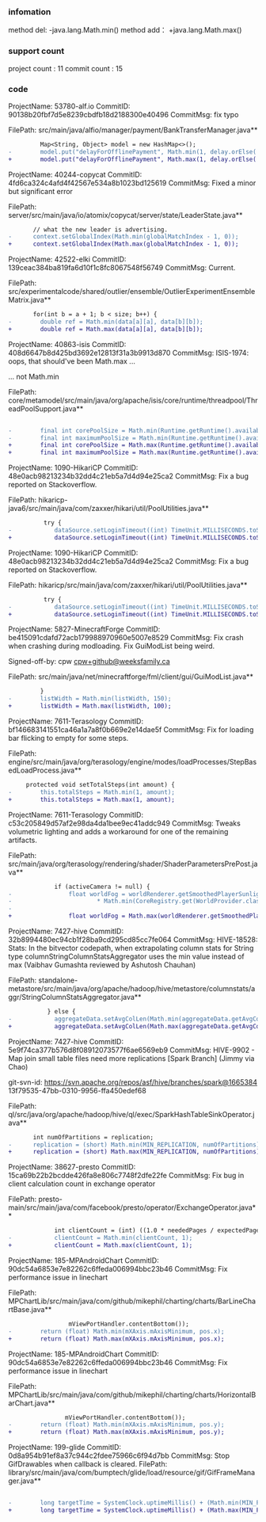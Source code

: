 ###  infomation 
method del:
-java.lang.Math.min()
method add：
+java.lang.Math.max()
###  support count
project count : 11
commit count : 15
###  code
ProjectName: 53780-alf.io
CommitID: 90138b20fbf7d5e8239cbdfb18d2188300e40496
CommitMsg: fix typo

FilePath: src/main/java/alfio/manager/payment/BankTransferManager.java**
```diff
         Map<String, Object> model = new HashMap<>();
-        model.put("delayForOfflinePayment", Math.min(1, delay.orElse( 0 )));
+        model.put("delayForOfflinePayment", Math.max(1, delay.orElse( 0 )));
```
ProjectName: 40244-copycat
CommitID: 4fd6ca324c4afd4f42567e534a8b1023bd125619
CommitMsg: Fixed a minor but significant error

FilePath: server/src/main/java/io/atomix/copycat/server/state/LeaderState.java**
```diff
       // what the new leader is advertising.
-      context.setGlobalIndex(Math.min(globalMatchIndex - 1, 0));
+      context.setGlobalIndex(Math.max(globalMatchIndex - 1, 0));
```
ProjectName: 42522-elki
CommitID: 139ceac384ba819fa6d10f1c8fc8067548f56749
CommitMsg: Current.

FilePath: src/experimentalcode/shared/outlier/ensemble/OutlierExperimentEnsembleMatrix.java**
```diff
       for(int b = a + 1; b < size; b++) {
-        double ref = Math.min(data[a][a], data[b][b]);
+        double ref = Math.max(data[a][a], data[b][b]);
```
ProjectName: 40863-isis
CommitID: 408d6647b8d425bd3692e12813f31a3b9913d870
CommitMsg: ISIS-1974: oops, that should've been Math.max ...

... not Math.min

FilePath: core/metamodel/src/main/java/org/apache/isis/core/runtime/threadpool/ThreadPoolSupport.java**
```diff
 
-        final int corePoolSize = Math.min(Runtime.getRuntime().availableProcessors(), MIN_CORE_POOL_SIZE);
-        final int maximumPoolSize = Math.min(Runtime.getRuntime().availableProcessors(), MIN_MAX_POOL_SIZE);
+        final int corePoolSize = Math.max(Runtime.getRuntime().availableProcessors(), MIN_CORE_POOL_SIZE);
+        final int maximumPoolSize = Math.max(Runtime.getRuntime().availableProcessors(), MIN_MAX_POOL_SIZE);
```
ProjectName: 1090-HikariCP
CommitID: 48e0acb98213234b32dd4c21eb5a7d4d94e25ca2
CommitMsg: Fix a bug reported on Stackoverflow.

FilePath: hikaricp-java6/src/main/java/com/zaxxer/hikari/util/PoolUtilities.java**
```diff
          try {
-            dataSource.setLoginTimeout((int) TimeUnit.MILLISECONDS.toSeconds(Math.min(1000L, connectionTimeout)));
+            dataSource.setLoginTimeout((int) TimeUnit.MILLISECONDS.toSeconds(Math.max(1000L, connectionTimeout)));
```
ProjectName: 1090-HikariCP
CommitID: 48e0acb98213234b32dd4c21eb5a7d4d94e25ca2
CommitMsg: Fix a bug reported on Stackoverflow.

FilePath: hikaricp/src/main/java/com/zaxxer/hikari/util/PoolUtilities.java**
```diff
          try {
-            dataSource.setLoginTimeout((int) TimeUnit.MILLISECONDS.toSeconds(Math.min(1000L, connectionTimeout)));
+            dataSource.setLoginTimeout((int) TimeUnit.MILLISECONDS.toSeconds(Math.max(1000L, connectionTimeout)));
```
ProjectName: 5827-MinecraftForge
CommitID: be415091cdafd72acb179988970960e5007e8529
CommitMsg: Fix crash when crashing during modloading. Fix GuiModList being weird.

Signed-off-by: cpw <cpw+github@weeksfamily.ca>

FilePath: src/main/java/net/minecraftforge/fml/client/gui/GuiModList.java**
```diff
         }
-        listWidth = Math.min(listWidth, 150);
+        listWidth = Math.max(listWidth, 100);
```
ProjectName: 7611-Terasology
CommitID: bf146683141551ca46a1a7a8f0b669e2e14dae5f
CommitMsg: Fix for loading bar flicking to empty for some steps.

FilePath: engine/src/main/java/org/terasology/engine/modes/loadProcesses/StepBasedLoadProcess.java**
```diff
     protected void setTotalSteps(int amount) {
-        this.totalSteps = Math.min(1, amount);
+        this.totalSteps = Math.max(1, amount);
```
ProjectName: 7611-Terasology
CommitID: c53c205849d57af2e98da4da1bee9ec41addc949
CommitMsg: Tweaks volumetric lighting and adds a workaround for one of the remaining artifacts.

FilePath: src/main/java/org/terasology/rendering/shader/ShaderParametersPrePost.java**
```diff
             if (activeCamera != null) {
-                float worldFog = worldRenderer.getSmoothedPlayerSunlightValue()
-                        * Math.min(CoreRegistry.get(WorldProvider.class).getFog(activeCamera.getPosition()), 0.5f);
-
+                float worldFog = Math.max(worldRenderer.getSmoothedPlayerSunlightValue(), 0.2f) * CoreRegistry.get(WorldProvider.class).getFog(activeCamera.getPosition());
```
ProjectName: 7427-hive
CommitID: 32b8994480ec94cb1f28ba9cd295cd85cc7fe064
CommitMsg: HIVE-18528: Stats: In the bitvector codepath, when extrapolating column stats for String type columnStringColumnStatsAggregator uses the min value instead of max (Vaibhav Gumashta reviewed by Ashutosh Chauhan)

FilePath: standalone-metastore/src/main/java/org/apache/hadoop/hive/metastore/columnstats/aggr/StringColumnStatsAggregator.java**
```diff
           } else {
-            aggregateData.setAvgColLen(Math.min(aggregateData.getAvgColLen(),
+            aggregateData.setAvgColLen(Math.max(aggregateData.getAvgColLen(),
```
ProjectName: 7427-hive
CommitID: 5e9f74ca377b576d8f08912073577f6ae6569eb9
CommitMsg: HIVE-9902 - Map join small table files need more replications [Spark Branch] (Jimmy via Chao)

git-svn-id: https://svn.apache.org/repos/asf/hive/branches/spark@1665384 13f79535-47bb-0310-9956-ffa450edef68

FilePath: ql/src/java/org/apache/hadoop/hive/ql/exec/SparkHashTableSinkOperator.java**
```diff
       int numOfPartitions = replication;
-      replication = (short) Math.min(MIN_REPLICATION, numOfPartitions);
+      replication = (short) Math.max(MIN_REPLICATION, numOfPartitions);
```
ProjectName: 38627-presto
CommitID: 15ca69b22b2bcdde426fa8e806c7748f2dfe22fe
CommitMsg: Fix bug in client calculation count in exchange operator

FilePath: presto-main/src/main/java/com/facebook/presto/operator/ExchangeOperator.java**
```diff
             int clientCount = (int) ((1.0 * neededPages / expectedPagesPerRequest) * concurrentRequestMultiplier);
-            clientCount = Math.min(clientCount, 1);
+            clientCount = Math.max(clientCount, 1);
```
ProjectName: 185-MPAndroidChart
CommitID: 90dc54a6853e7e82262c6ffeda006994bbc23b46
CommitMsg: Fix performance issue in linechart

FilePath: MPChartLib/src/main/java/com/github/mikephil/charting/charts/BarLineChartBase.java**
```diff
                 mViewPortHandler.contentBottom());
-        return (float) Math.min(mXAxis.mAxisMinimum, pos.x);
+        return (float) Math.max(mXAxis.mAxisMinimum, pos.x);
```
ProjectName: 185-MPAndroidChart
CommitID: 90dc54a6853e7e82262c6ffeda006994bbc23b46
CommitMsg: Fix performance issue in linechart

FilePath: MPChartLib/src/main/java/com/github/mikephil/charting/charts/HorizontalBarChart.java**
```diff
 				mViewPortHandler.contentBottom());
-        return (float) Math.min(mXAxis.mAxisMinimum, pos.y);
+        return (float) Math.max(mXAxis.mAxisMinimum, pos.y);
```
ProjectName: 199-glide
CommitID: 0d8a954b91ef8a37c944c2fdee75966c6f94d7bb
CommitMsg: Stop GifDrawables when callback is cleared.
FilePath: library/src/main/java/com/bumptech/glide/load/resource/gif/GifFrameManager.java**
```diff
 
-        long targetTime = SystemClock.uptimeMillis() + (Math.min(MIN_FRAME_DELAY, decoder.getNextDelay()));
+        long targetTime = SystemClock.uptimeMillis() + (Math.max(MIN_FRAME_DELAY, decoder.getNextDelay()));
```
